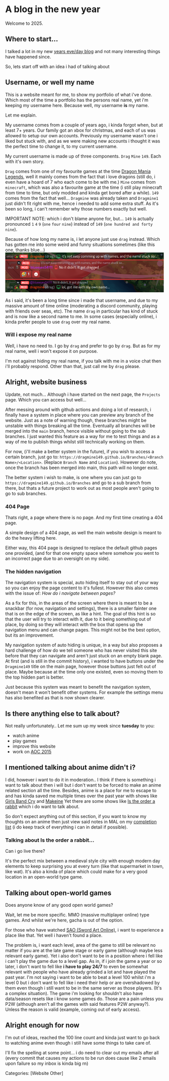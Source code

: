 # A blog in the new year
Welcome to 2025.

## Where to start...
I talked a lot in my new [years eve/day blog](https://dragmine149.github.io/Blog?blog=2024-12-31) and not many interesting things have happened since.

So, lets start off with an idea i had of talking about

## Username, or well my name
This is a website meant for me, to show my portfolio of what i've done. Which most of the time a portfolio has the persons real name, yet i'm keeping my username here.
Because well, my username **is** my name.

Let me explain.

My username comes from a couple of years ago, i kinda forgot when, but at least 7+ years. Our family got an xbox for christmas, and each of us was allowed to setup our own accounts.
Previously my username wasn't one i liked but stuck with, and as we were making new accounts i thought it was the perfect time to change it, to my current username.

My current username is made up of three components. `Drag` `Mine` `149`. Each with it's own story.

`Drag` comes from one of my favourite games at the time [Dragon Mania Legends](https://dragonmanialegends.com/), well it mainly comes from the fact that i love dragons (still do, i even have a hoard of 7 who each come to be with me.)
`Mine` comes from `minecraft`, which was also a favourite game at the time (i still play minecraft from time to time, but only modded and kinda get bored after a while).
`149` comes from the fact that well... `Dragmine` was already taken and `Dragmine1` just didn't fit right with me, hence i needed to add some extra stuff. As it's been so long, i can't remember why those numbers exactly but well.

IMPORTANT NOTE: which i don't blame anyone for, but... `149` is actually pronounced `1` `4` `9` (`one` `four` `nine`) instead of `149` (`one hundred and forty nine`).

Because of how long my name is, i let anyone just use `drag` instead. Which has gotten me into some weird and funny situations sometimes (like this one, thanks blue...)
![Blue using my own name against me](Blog/Assets/2025-1-4/Screenshot_20241223_013615.png)

As i said, it's been a long time since i made that username, and due to my massive amount of time online (moderating a discord community, playing with friends over seas, etc). The name `drag` in particular has kind of stuck and is now like a second name to me.
In some cases (especially online), i kinda prefer people to use `drag` over my real name.

### Will i expose my real name
Well, i have no need to. I go by `drag` and prefer to go by `drag`. But as for my real name, well i won't expose it on purpose.

I'm not against hiding my real name, if you talk with me in a voice chat then i'll probably respond. Other than that, just call me by `drag` please.

## Alright, website business
Update, not much...
Although i have started on the next page, the `Projects` page. Which you can access but well...

After messing around with github actions and doing a lot of research, i finally have a system in place where you can preview any branch of the website. Just as a note of warning though, these branches might be unstable with things breaking all the time.
Eventually all branches will be merged into the `main` branch, hence visible without going to the sub branches. I just wanted this feature as a way for me to test things and as a way of me to publish things whilst still technically working on them.

For now, (i'll make a better system in the future), if you wish to access a certain branch, just go to: `https://dragmine149.github.io/Branches/<Branch Name>/<Location>`. (Replace `Branch Name` and `Location`). However do note, once the branch has been merged
into main, this path will no longer exist.

The better system i wish to make, is one where you can just go to `https://dragmine149.github.io/Branches` and go to a sub branch from there, but thats a future project to work out as most people aren't going to go to sub branches.

### 404 Page
Thats right, a page where there is no page. And my first time creating a 404 page.

A simple design of a 404 page, as well the main website design is meant to do the heavy lifting here.

Either way, this 404 page is designed to replace the default github pages one provided, (and for that one empty space where somehow you went to an incorrect page due to an oversight on my side).

### The hidden navigation
The navigation system is special, auto hiding itself to stay out of your way so you can enjoy the page content to it's fullest. However this also comes with the issue of: *How do i navigate between pages?*

As a fix for this, in the areas of the screen where there is meant to be a snackbar (for now, navigation and settings), there is a smaller fainter one that is on the edge of the screen, as like a hint.
The goal of this hint is so that the user will try to interact with it, due to it being something out of place, by doing so they will interact with the box that opens up the navigation menu and can change pages. This might not be the best option, but its an improvement.

My navigation system of auto hiding is unique, in a way but also proposes a hard challenge of how do we tell someone who has never visited this site before that they can navigate and aren't just stuck on an empty blank page.
At first (and is still in the commit history), i wanted to have buttons under the `Dragmine149` title on the main page, however those buttons just felt out of place. Maybe because at the time only one existed, even so moving them to the top hidden part is better.

Just because this system was meant to benefit the navigation system, doesn't mean it won't benefit other systems. For example the settings menu has also benefited as that is now shown clearer.

## Is there anything else to talk about?
Not really unfortunately.. Let me sum up my week since **tuesday** to you:
- watch anime
- play games
- improve this website
- work on [AOC 2015](https://adventofcode.com/2015)

## I mentioned talking about anime didn't i?
I did, however i want to do it in moderation.. I think if there is something i want to talk about then i will but i don't want to be forced to make an anime related section all the time.
Besides, anime is a place for me to escape to and has kinda saved me multiple times over the past year with shows like [Girls Band Cry](https://myanimelist.net/anime/55102/Girls_Band_Cry) and [Makeine](https://myanimelist.net/anime/57524/Make_Heroine_ga_Oosugiru)
Yet there are some shows like [Is the order a rabbit](https://myanimelist.net/anime/21273/Gochuumon_wa_Usagi_desu_ka) which i do want to talk about.

So don't expect anything out of this section, if you want to know my thoughts on an anime then just view said notes in MAL on my [completion list](https://myanimelist.net/animelist/dragmine?status=2) (i do keep track of everything i can in detail if possible).

### Talking about Is the order a rabbit...
Can i go live there?

It's the perfect mix between a medieval style city with enough modern day elements to keep surprising you at every turn (like that supermarket in town, like wat).
It's also a kinda of place which could make for a very good location in an open-world type game.

## Talking about open-world games
Does anyone know of any good open world games?

Wait, let me be more specific. MMO (massive multiplayer online) type games. And whilst we're here, gacha is out of the option.

For those who have watched [SAO (Sword Art Online)](https://myanimelist.net/anime/11757/Sword_Art_Online), i want to experience a place like that. Yet well i haven't found a place.

The problem is, i want each level, area of the game to still be relevant no matter if you are at the late game stage or early game (although maybe less relevant early game). Yet i also don't want to be in a position where i fell like i can't play the game due to
a level gap. As in, if i join the game a year or so later, i don't want to fell like **i have to play 24/7** to even be somewhat relevant with people who have already grinded a lot and have played the past year. I'm not saying i want to be able to beat a level 100
whilst i'm a level 0 but i don't want to fell like i need their help or are overshadowed by them even though i still want to be in the same server as those players. (It's a complex situation).
The game i'm looking for shouldn't also have data/season resets like i know some games do. Those are a pain unless you P2W (although aren't all the games with said features P2W anyway?). Unless the reason is valid (example, coming out of early access).

## Alright enough for now
I'm out of ideas, reached the 100 line count and kinda just want to go back to watching anime even though i still have some things to take care of.

I'll fix the spelling at some point... i do need to clear out my emails after all (every commit that causes my actions to be run does cause like 2 emails upon failure so my inbox is kinda big rn)

Categories: [Website Other]
